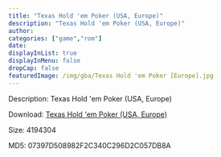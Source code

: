 ```yaml
---
title: "Texas Hold 'em Poker (USA, Europe)"
description: "Texas Hold 'em Poker (USA, Europe)"
author: 
categories: ["game","rom"]
date: 
displayInList: true
displayInMenu: false
dropCap: false
featuredImage: /img/gba/Texas Hold 'em Poker [Europe].jpg
---
```


Description: Texas Hold 'em Poker (USA, Europe)

Download: <a style="text-decoration:underline;" href="https://mega.nz/#!uCx0DIBQ!U6OqUYPrhUjx6QgIjWx9MnKnwKLaGWv4VL_hbXADT5U" target = "_blank" rel = "nofollow" > Texas Hold 'em Poker (USA, Europe)</a>

Size: 4194304

MD5: 07397D508982F2C340C296D2C057DB8A

